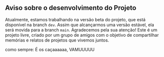## Aviso sobre o desenvolvimento do Projeto

Atualmente, estamos trabalhando na versão beta do projeto, que está disponível na branch `dev`. Assim que alcançarmos uma versão estável, ela será movida para a branch `main`. Agradecemos pela sua atenção! Este é um projeto livre, criado por um grupo de amigos com o objetivo de compartilhar memórias e relatos de projetos que vivemos juntos.

como sempre: É os caçaaaaaa, VAMUUUUU
